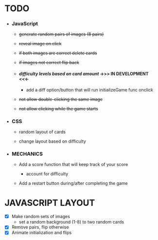 # TODO

-  ### JavaScript

	+  ~~generate random pairs of images (8 pairs)~~

	+  ~~reveal image on click~~

	+ ~~if both images are correct delete cards~~

	+ ~~if images not correct flip back~~

	+  #### *difficulty levels based on card amount*  **->>> IN DEVELOPMENT <<<-**
      	+  add a diff option/button that will run initializeGame func onclick
	
	+  ~~not allow double-clicking the same image~~
	
	+  ~~not allow clicking while the game starts~~

- ### CSS
	+ random layout of cards
	
	+ change layout based on difficulty

- ### MECHANICS
	+ Add a score function that will keep track of your score
    	+ account for difficulty
	
	+ Add a restart button during/after completing the game

# JAVASCRIPT LAYOUT

- [x] Make random sets of images
  +  set a random background (1-8) to two random cards
- [x] Remove pairs, flip otherwise
- [x] Animate initialization and flips